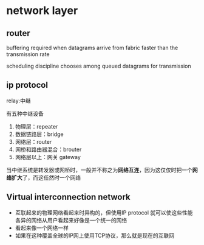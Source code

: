 # network layer

## router

buffering required when datagrams arrive from fabric faster than the transmission rate

scheduling discipline chooses among queued datagrams for transmission

## ip protocol

relay:中继

有五种中继设备
1. 物理层：repeater
2. 数据链路层：bridge
3. 网络层：router
4. 网桥和路由器混合：brouter
5. 网络层以上：网关 gateway

当中继系统是转发器或网桥时，一般并不称之为**网络互连**，因为这仅仅时把一个**网络扩大**了，而这任然时一个网络

## Virtual interconnection network
+ 互联起来的物理网络看起来时异构的，但使用IP protocol 就可以使这些性能各异的网络从用户看起来好像是一个统一的网络
+ 看起来像一个网络一样
+ 如果在这种覆盖全球的IP网上使用TCP协议，那么就是现在的互联网